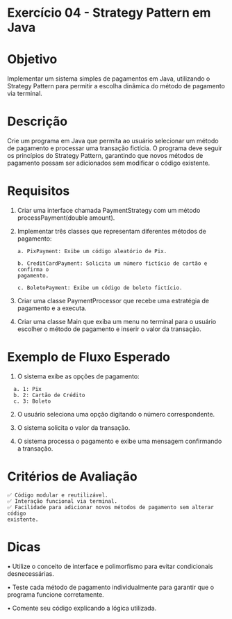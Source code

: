 # Exercício 04 - Strategy Pattern em Java

# Objetivo
Implementar um sistema simples de pagamentos em Java, utilizando o Strategy
Pattern para permitir a escolha dinâmica do método de pagamento via terminal.

# Descrição
Crie um programa em Java que permita ao usuário selecionar um método de
pagamento e processar uma transação fictícia. O programa deve seguir os princípios
do Strategy Pattern, garantindo que novos métodos de pagamento possam ser
adicionados sem modificar o código existente.

# Requisitos
1. Criar uma interface chamada PaymentStrategy com um método
processPayment(double amount).

2. Implementar três classes que representam diferentes métodos de pagamento:

    ```
    a. PixPayment: Exibe um código aleatório de Pix.

    b. CreditCardPayment: Solicita um número fictício de cartão e confirma o
    pagamento.

    c. BoletoPayment: Exibe um código de boleto fictício.
    ```

3. Criar uma classe PaymentProcessor que recebe uma estratégia de pagamento e
a executa.

4. Criar uma classe Main que exiba um menu no terminal para o usuário escolher o
método de pagamento e inserir o valor da transação.

# Exemplo de Fluxo Esperado
1. O sistema exibe as opções de pagamento:
```
  a. 1: Pix
  b. 2: Cartão de Crédito
  c. 3: Boleto
```

2. O usuário seleciona uma opção digitando o número correspondente.
   
3. O sistema solicita o valor da transação.
   
4. O sistema processa o pagamento e exibe uma mensagem confirmando a
transação.

# Critérios de Avaliação
```✅ Uso correto do Strategy Pattern.
✅ Código modular e reutilizável.
✅ Interação funcional via terminal.
✅ Facilidade para adicionar novos métodos de pagamento sem alterar código
existente.
```

# Dicas
• Utilize o conceito de interface e polimorfismo para 
evitar condicionais desnecessárias.

• Teste cada método de pagamento individualmente para 
garantir que o programa funcione corretamente.

• Comente seu código explicando a lógica utilizada.
